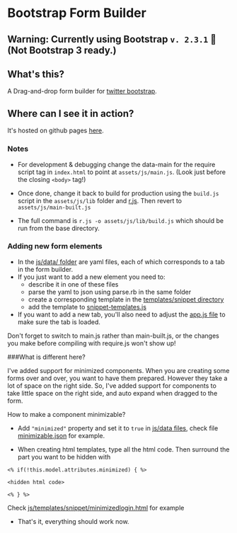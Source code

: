 # Bootstrap Form Builder

## Warning: Currently using Bootstrap `v. 2.3.1` :dolphin:  (Not Bootstrap 3 ready.)

## What's this?

A Drag-and-drop form builder for [twitter bootstrap](http://twitter.github.com/bootstrap/). 

## Where can I see it in action?

It's hosted on github pages [here](http://minikomi.github.io/Bootstrap-Form-Builder/).

### Notes

* For development & debugging change the data-main for the require script tag in `index.html` 
  to point at `assets/js/main.js`. (Look just before the closing `<body>` tag!)

* Once done, change it back to  build for production using the `build.js` script in the `assets/js/lib`
  folder and [r.js](https://github.com/jrburke/r.js/). Then revert to `assets/js/main-built.js`

* The full command is `r.js -o assets/js/lib/build.js` which should be run from the base directory.

### Adding new form elements

* In the [js/data/ folder](https://github.com/minikomi/Bootstrap-Form-Builder/tree/gh-pages/assets/js/data/) are yaml files, each of which corresponds to a tab in the form builder.
* If you just want to add a new element you need to:
  - describe it in one of these files
  - parse the yaml to json using parse.rb in the same folder
  - create a corresponding template in the [templates/snippet directory](https://github.com/minikomi/Bootstrap-Form-Builder/tree/gh-pages/assets/js/templates/snippet)
  - add the template to [snippet-templates.js](https://github.com/minikomi/Bootstrap-Form-Builder/blob/gh-pages/assets/js/templates/snippet/snippet-templates.js)
* If you want to add a new tab, you'll also need to adjust the [app.js file](https://github.com/minikomi/Bootstrap-Form-Builder/blob/gh-pages/assets/js/app.js) to make sure the tab is loaded.

Don't forget to switch to main.js rather than main-built.js, or the changes you make before compiling with require.js won't show up!

###What is different here?

I've added support for minimized components. When you are creating some forms over and over, you want to have them prepared. However they take a lot of space on the right side. So, I've added support for components to take little space on the right side, and auto expand when dragged to the form. 

How to make a component minimizable?

* Add `"minimized"` property and set it to `true` in [js/data files](https://github.com/PavlovicDzFilip/Bootstrap-Form-Builder/blob/gh-pages/assets/js/data/), check file [minimizable.json](https://github.com/PavlovicDzFilip/Bootstrap-Form-Builder/blob/gh-pages/assets/js/data/minimizables.json) for example.

* When creating html templates, type all the html code. Then surround the part you want to be hidden with 

`<% if(!this.model.attributes.minimized) { %>` 

`<hidden html code>` 

`<% } %>` 

Check [js/templates/snippet/minimizedlogin.html](https://github.com/PavlovicDzFilip/Bootstrap-Form-Builder/blob/gh-pages/assets/js/templates/snippet/minimizedlogin.html) for example

* That's it, everything should work now.
